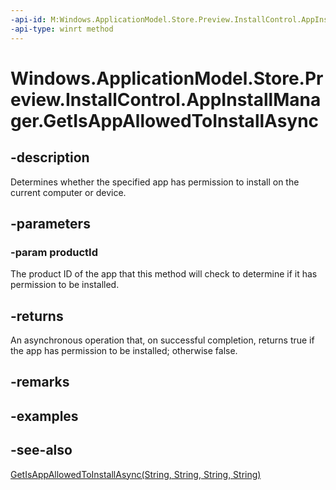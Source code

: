 ```yaml
---
-api-id: M:Windows.ApplicationModel.Store.Preview.InstallControl.AppInstallManager.GetIsAppAllowedToInstallAsync(System.String)
-api-type: winrt method
---
```


<!-- Method syntax
public Windows.Foundation.IAsyncOperation<bool> GetIsAppAllowedToInstallAsync(System.String productId)
-->

# Windows.ApplicationModel.Store.Preview.InstallControl.AppInstallManager.GetIsAppAllowedToInstallAsync

## -description
Determines whether the specified app has permission to install on the current computer or device.

## -parameters
### -param productId
The product ID of the app that this method will check to determine if it has permission to be installed.

## -returns
An asynchronous operation that, on successful completion, returns true if the app has permission to be installed; otherwise false.

## -remarks

## -examples

## -see-also
[GetIsAppAllowedToInstallAsync(String, String, String, String)](appinstallmanager_getisappallowedtoinstallasync_865657668.md)